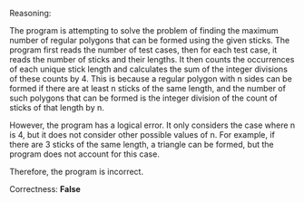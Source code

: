Reasoning:

The program is attempting to solve the problem of finding the maximum number of regular polygons that can be formed using the given sticks. The program first reads the number of test cases, then for each test case, it reads the number of sticks and their lengths. It then counts the occurrences of each unique stick length and calculates the sum of the integer divisions of these counts by 4. This is because a regular polygon with n sides can be formed if there are at least n sticks of the same length, and the number of such polygons that can be formed is the integer division of the count of sticks of that length by n.

However, the program has a logical error. It only considers the case where n is 4, but it does not consider other possible values of n. For example, if there are 3 sticks of the same length, a triangle can be formed, but the program does not account for this case.

Therefore, the program is incorrect.

Correctness: **False**